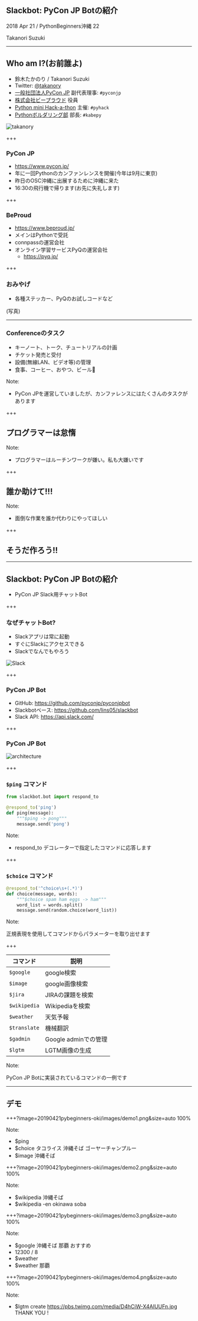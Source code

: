 ## Slackbot: PyCon JP Botの紹介

2018 Apr 21 / PythonBeginners沖縄 22

Takanori Suzuki

---

## Who am I?(お前誰よ)

* 鈴木たかのり / Takanori Suzuki
* Twitter: [@takanory](https://twitter.com/takanory)
* [一般社団法人PyCon JP](https://www.pycon.jp) 副代表理事: `#pyconjp`
* [株式会社ビープラウド](https://www.beproud.jp) 役員
* [Python mini Hack-a-thon](https://pyhack.connpass.com/) 主催: `#pyhack`
* [Pythonボルダリング部](https://kabepy.connpass.com/) 部長: `#kabepy`

![takanory](assets/images/kurokuri.jpg)

+++

### PyCon JP

* https://www.pycon.jp/
* 年に一回Pythonのカンファンレンスを開催(今年は9月に東京)
* 昨日のOSC沖縄に出展するために沖縄に来た
* 16:30の飛行機で帰ります(お先に失礼します)

+++

### BeProud

* https://www.beproud.jp/
* メインはPythonで受託
* connpassの運営会社
* オンライン学習サービスPyQの運営会社
  * https://pyq.jp/

+++

### おみやげ

* 各種ステッカー、PyQのお試しコードなど

(写真)

---

### Conferenceのタスク

* キーノート、トーク、チュートリアルの計画
* チケット発売と受付
* 設備(無線LAN、ビデオ等)の管理
* 食事、コーヒー、おやつ、ビール🍺

Note:

* PyCon JPを運営していましたが、カンファレンスにはたくさんのタスクがあります

+++

## プログラマーは怠惰

Note:

* プログラマーはルーチンワークが嫌い。私も大嫌いです

+++

## 誰か助けて!!!

Note:

* 面倒な作業を誰か代わりにやってほしい

+++

## そうだ作ろう!!

---

## Slackbot: PyCon JP Botの紹介

* PyCon JP Slack用チャットBot

+++

### なぜチャットBot?

* Slackアプリは常に起動
* すぐにSlackにアクセスできる
* Slackでなんでもやろう

![Slack](20190421pybeginners-oki/images/slack.png)

+++

### PyCon JP Bot

* GitHub: https://github.com/pyconjp/pyconjpbot
* Slackbotベース: https://github.com/lins05/slackbot
* Slack API: https://api.slack.com/

+++

### PyCon JP Bot

![architecture](20190421pybeginners-oki/images/architecture.png)

+++

### `$ping` コマンド

```python
from slackbot.bot import respond_to

@respond_to('ping')
def ping(message):
    """$ping -> pong"""
    message.send('pong')
```

Note:

* respond_to デコレーターで指定したコマンドに応答します

+++

### `$choice` コマンド

```python
@respond_to('^choice\s+(.*)')
def choice(message, words):
    """$choice spam ham eggs -> ham"""
    word_list = words.split()
    message.send(random.choice(word_list))
```

Note:

正規表現を使用してコマンドからパラメーターを取り出せます

+++

コマンド | 説明
--- | ---
`$google` | google検索
`$image` | google画像検索
`$jira` | JIRAの課題を検索
`$wikipedia` | Wikipediaを検索
`$weather` | 天気予報
`$translate` | 機械翻訳
`$gadmin` | Google adminでの管理
`$lgtm` | LGTM画像の生成

Note:

PyCon JP Botに実装されているコマンドの一例です

---

## デモ

+++?image=20190421pybeginners-oki/images/demo1.png&size=auto 100%

Note:

* $ping
* $choice タコライス 沖縄そば ゴーヤーチャンプルー
* $image 沖縄そば

+++?image=20190421pybeginners-oki/images/demo2.png&size=auto 100%

Note:

* $wikipedia 沖縄そば
* $wikipedia -en okinawa soba

+++?image=20190421pybeginners-oki/images/demo3.png&size=auto 100%

Note:

* $google 沖縄そば 那覇 おすすめ
* 12300 / 8
* $weather
* $weather 那覇

+++?image=20190421pybeginners-oki/images/demo4.png&size=auto 100%

Note:

* $lgtm create https://pbs.twimg.com/media/D4hCiW-X4AIUUFn.jpg THANK YOU !
